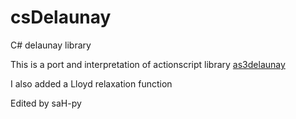 csDelaunay
==========

C# delaunay library

This is a port and interpretation of actionscript library [as3delaunay](http://nodename.github.io/as3delaunay/)

I also added a Lloyd relaxation function

Edited by saH-py